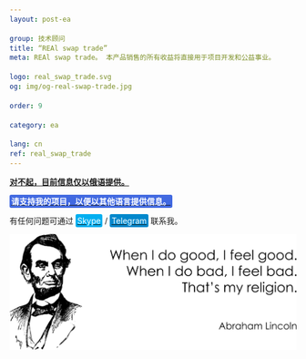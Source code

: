 ```yaml
---
layout: post-ea

group: 技术顾问
title: “REAl swap trade”
meta: REAl swap trade。 本产品销售的所有收益将直接用于项目开发和公益事业。

logo: real_swap_trade.svg
og: img/og-real-swap-trade.jpg

order: 9

category: ea

lang: cn
ref: real_swap_trade
---
```


**<a href="https://lincolnvirus.com/projects/ru/forex/real_swap_trade.html" target="_blank">对不起，目前信息仅以俄语提供。</a>**

**<a href="https://www.paypal.com/cgi-bin/webscr?cmd=_s-xclick&hosted_button_id=T3KLFW2TE8SJC&source=url" target="_blank"><span style="background-color:#4169E1; color:white; padding:3px; border-radius: 3px">请支持我的项目，以便以其他语言提供信息。</span></a>**

有任何问题可通过 <a href="skype:chutkoy89?call" target="_blank"><span style="background-color:#00aff0; color:white; padding:3px; border-radius: 3px">Skype</span></a> / <a href="https://t.me/chutkoy" target="_blank"><span style="background-color:#0088cc; color:white; padding:3px; border-radius: 3px">Telegram</span></a> 联系我。

<a data-fancybox="gallery" href="/img/programming/Lincoln.png"><img src="/img/programming/Lincoln.png" alt=""></a>
